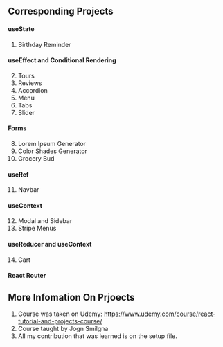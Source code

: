 ## Corresponding Projects

#### useState

1. Birthday Reminder

#### useEffect and Conditional Rendering

2. Tours
3. Reviews
4. Accordion
5. Menu
6. Tabs
7. Slider

#### Forms

8. Lorem Ipsum Generator
9. Color Shades Generator
10. Grocery Bud

#### useRef

11. Navbar

#### useContext

12. Modal and Sidebar
13. Stripe Menus

#### useReducer and useContext

14. Cart

#### React Router

## More Infomation On Prjoects
1. Course was taken on Udemy: https://www.udemy.com/course/react-tutorial-and-projects-course/
2. Course taught by Jogn Smilgna
3. All my contribution that was learned is on the setup file. 
